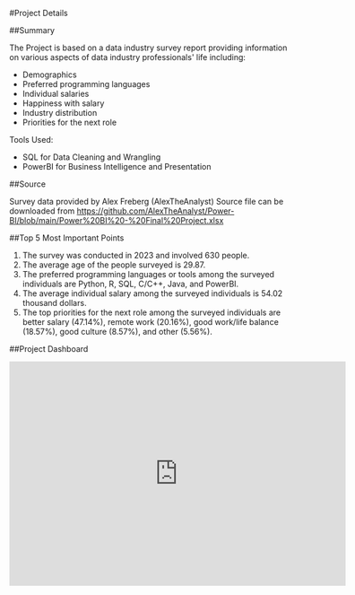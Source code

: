 #Project Details

##Summary

The Project is based on a data industry survey report providing information on various aspects of data industry professionals' life including: 
* Demographics 
* Preferred programming languages 
* Individual salaries 
* Happiness with salary
* Industry distribution 
* Priorities for the next role

Tools Used:
* SQL for Data Cleaning and Wrangling
* PowerBI for Business Intelligence and Presentation


##Source

Survey data provided by Alex Freberg (AlexTheAnalyst)
Source file can be downloaded from https://github.com/AlexTheAnalyst/Power-BI/blob/main/Power%20BI%20-%20Final%20Project.xlsx


##Top 5 Most Important Points

1. The survey was conducted in 2023 and involved 630 people. ​
2. The average age of the people surveyed is 29.87. ​
3. The preferred programming languages or tools among the surveyed individuals are Python, R, SQL, C/C++, Java, and PowerBI. ​
4. The average individual salary among the surveyed individuals is 54.02 thousand dollars. ​
5. The top priorities for the next role among the surveyed individuals are better salary (47.14%), remote work (20.16%), good work/life balance (18.57%), good culture (8.57%), and other (5.56%). ​

##Project Dashboard
<iframe title="Data Industry Survey" width="600" height="400" src="https://app.powerbi.com/view?r=eyJrIjoiOWJiMjU2MTEtNmUyYy00ZWFlLTk4ZmMtY2JmMDEzNzM1MWY0IiwidCI6IjliNGE1Yjc1LTE5N2ItNGNkMS1hNTQwLTg5YWRjMTQxYWYxMCJ9" frameborder="0" allowFullScreen="true"></iframe>
